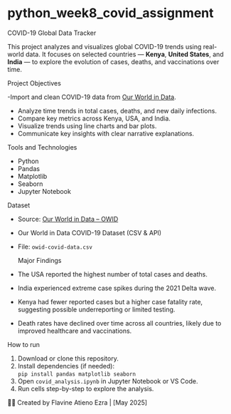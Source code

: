 # python_week8_covid_assignment

COVID-19 Global Data Tracker

This project analyzes and visualizes global COVID-19 trends using real-world data. It focuses on selected countries — **Kenya**, **United States**, and **India** — to explore the evolution of cases, deaths, and vaccinations over time.

Project Objectives

-Import and clean COVID-19 data from [Our World in Data](https://ourworldindata.org/coronavirus).
- Analyze time trends in total cases, deaths, and new daily infections.
- Compare key metrics across Kenya, USA, and India.
- Visualize trends using line charts and bar plots.
- Communicate key insights with clear narrative explanations.

Tools and Technologies

- Python
- Pandas
- Matplotlib
- Seaborn
- Jupyter Notebook

Dataset

- Source: [Our World in Data – OWID](https://github.com/owid/covid-19-data/tree/master/public/data)
- Our World in Data COVID-19 Dataset (CSV & API)
- File: `owid-covid-data.csv`

  Major Findings

- The USA reported the highest number of total cases and deaths.
- India experienced extreme case spikes during the 2021 Delta wave.
- Kenya had fewer reported cases but a higher case fatality rate, suggesting possible underreporting or limited testing.
- Death rates have declined over time across all countries, likely due to improved healthcare and vaccinations.

How to run

1. Download or clone this repository.
2. Install dependencies (if needed):  
   `pip install pandas matplotlib seaborn`
3. Open `covid_analysis.ipynb` in Jupyter Notebook or VS Code.
4. Run cells step-by-step to explore the analysis.

👩‍💻 Created by Flavine Atieno Ezra | [May 2025]

